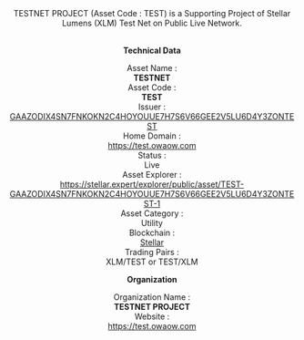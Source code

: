 <div align="center">
TESTNET PROJECT (Asset Code : TEST) is a Supporting Project of Stellar Lumens (XLM) Test Net on Public Live Network.<br><br>

<strong>Technical Data</strong><br> 

Asset Name : <br><strong>TESTNET</strong><br>
Asset Code : <br><strong>TEST</strong><br>
Issuer : <br><a href="https://stellar.expert/explorer/public/account/GAAZODIX4SN7FNKOKN2C4HOYOUUE7H7S6V66GEE2V5LU6D4Y3ZONTEST" target="_blank">GAAZODIX4SN7FNKOKN2C4HOYOUUE7H7S6V66GEE2V5LU6D4Y3ZONTEST</a><br> 
Home Domain : <br><a href="https://test.owaow.com" target="_blank">https://test.owaow.com</a><br> 
Status : <br>Live<br> 
Asset Explorer : <br><a href="https://stellar.expert/explorer/public/asset/TEST-GAAZODIX4SN7FNKOKN2C4HOYOUUE7H7S6V66GEE2V5LU6D4Y3ZONTEST-1" target="_blank">https://stellar.expert/explorer/public/asset/TEST-GAAZODIX4SN7FNKOKN2C4HOYOUUE7H7S6V66GEE2V5LU6D4Y3ZONTEST-1</a><br> 
Asset Category : <br>Utility<br> 
Blockchain : <br><a href="https://stellar.org" target="_blank">Stellar</a><br> 
Trading Pairs : <br>XLM/TEST or TEST/XLM<br> 

<strong>Organization</strong><br> 

Organization Name : <br><strong>TESTNET PROJECT</strong><br> 
Website : <br><a href="https://test.owaow.com" target="_blank">https://test.owaow.com</a><br> 
</div>
